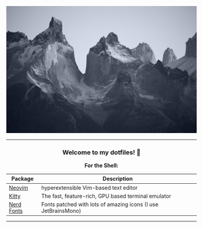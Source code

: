 <div align="center">

![Desktop](nord.jpg)

---
### Welcome to my dotfiles! :wrench:

**For the Shell:**

| Package                                                    | Description                                                         |
| ---------------------------------------------------------- | ------------------------------------------------------------------- |
| [Neovim](https://neovim.io/)                               | hyperextensible Vim-based text editor                               |
| [Kitty](https://sw.kovidgoyal.net/kitty/)                  | The fast, feature-rich, GPU based terminal emulator                 |
| [Nerd Fonts](https://github.com/ryanoasis/nerd-fonts)      | Fonts patched with lots of amazing icons (I use JetBrainsMono)      |

---

